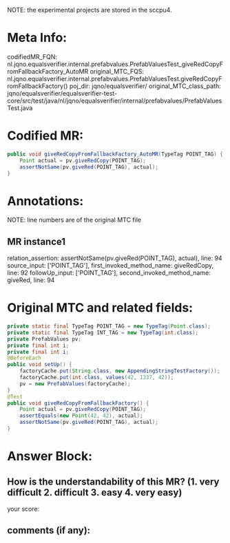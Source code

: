 NOTE: the experimental projects are stored in the sccpu4.

# Meta Info:
codifiedMR_FQN:
nl.jqno.equalsverifier.internal.prefabvalues.PrefabValuesTest_giveRedCopyFromFallbackFactory_AutoMR
original_MTC_FQS:
nl.jqno.equalsverifier.internal.prefabvalues.PrefabValuesTest.giveRedCopyFromFallbackFactory()
poj_dir:
jqno/equalsverifier/
original_MTC_class_path:
jqno/equalsverifier/equalsverifier-test-core/src/test/java/nl/jqno/equalsverifier/internal/prefabvalues/PrefabValuesTest.java

# Codified MR:
```java
public void giveRedCopyFromFallbackFactory_AutoMR(TypeTag POINT_TAG) {
    Point actual = pv.giveRedCopy(POINT_TAG);
    assertNotSame(pv.giveRed(POINT_TAG), actual);
}
```

# Annotations:
NOTE: line numbers are of the original MTC file
## MR instance1
relation_assertion: assertNotSame(pv.giveRed(POINT_TAG), actual), line: 94 
source_input: ['POINT_TAG'], first_invoked_method_name: giveRedCopy, line: 92 
followUp_input: ['POINT_TAG'], second_invoked_method_name: giveRed, line: 94 


# Original MTC and related fields:
```java
private static final TypeTag POINT_TAG = new TypeTag(Point.class);
private static final TypeTag INT_TAG = new TypeTag(int.class);
private PrefabValues pv;
private final int i;
private final int i;
@BeforeEach
public void setUp() {
    factoryCache.put(String.class, new AppendingStringTestFactory());
    factoryCache.put(int.class, values(42, 1337, 42));
    pv = new PrefabValues(factoryCache);
}
@Test
public void giveRedCopyFromFallbackFactory() {
    Point actual = pv.giveRedCopy(POINT_TAG);
    assertEquals(new Point(42, 42), actual);
    assertNotSame(pv.giveRed(POINT_TAG), actual);
}

```


# Answer Block: 
## How is the understandability of this MR? (1. very difficult 2. difficult 3. easy 4. very easy)
your score: 
## comments (if any): 
```txt

```